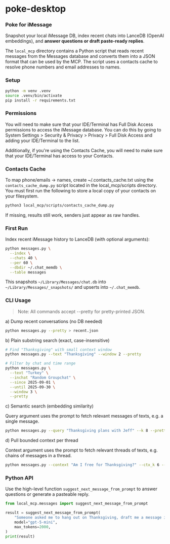 # poke-desktop

### Poke for iMessage

Snapshot your local iMessage DB, index recent chats into LanceDB (OpenAI embeddings), and **answer questions or draft paste-ready replies**. 

The `local_mcp` directory contains a Python script that reads recent messages from the Messages database and converts them into a JSON format that can be used by the MCP. The script uses a contacts cache to resolve phone numbers and email addresses to names.

### Setup

```bash
python -m venv .venv
source .venv/bin/activate
pip install -r requirements.txt
```

### Permissions

You will need to make sure that your IDE/Terminal has Full Disk Access permissions to access the iMessage database. You can do this by going to System Settings > Security & Privacy > Privacy > Full Disk Access and adding your IDE/Terminal to the list.

Additionally, if you're using the Contacts Cache, you will need to make sure that your IDE/Terminal has access to your Contacts.

### Contacts Cache

To map phone/emails → names, create ~/.contacts_cache.txt using the `contacts_cache_dump.py` script located in the local_mcp/scripts directory. You must first run the following to store a local copy of your contacts on your filesystem.

```bash
python3 local_mcp/scripts/contacts_cache_dump.py
```

If missing, results still work, senders just appear as raw handles.

### First Run

Index recent iMessage history to LanceDB (with optional arguments):

```bash
python messages.py \
  --index \
  --chats 40 \
  --per 60 \
  --dbdir ~/.chat_memdb \
  --table messages
```

This snapshots `~/Library/Messages/chat.db` into `~/Library/Messages/_snapshots/` and upserts into `~/.chat_memdb`.

### CLI Usage

> Note: All commands accept --pretty for pretty-printed JSON.

a) Dump recent conversations (no DB needed)

```bash
python messages.py --pretty > recent.json
```

b) Plain substring search (exact, case-insensitive)

```bash
# Find "Thanksgiving" with small context window
python messages.py --text "Thanksgiving" --window 2 --pretty

# Filter by chat and time range
python messages.py \
  --text "Turkey" \
  --inchat "Random Groupchat" \
  --since 2025-09-01 \
  --until 2025-09-30 \
  --window 3 \
  --pretty
```

c) Semantic search (embedding similarity)

Query argument uses the prompt to fetch relevant messages of texts, e.g. a single message.
```bash
python messages.py --query "Thanksgiving plans with Jeff" --k 8 --pretty
```

d) Pull bounded context per thread

Context argument uses the prompt to fetch relevant threads of texts, e.g. chains of messages in a thread.

```bash
python messages.py --context "Am I free for Thanksgiving?" --ctx_k 6 --ctx_threads 3 --pretty
```

### Python API

Use the high-level function `suggest_next_message_from_prompt` to answer questions or generate a pasteable reply.

```python
from local_mcp.messages import suggest_next_message_from_prompt

result = suggest_next_message_from_prompt(
    "Someone asked me to hang out on Thanksgiving, draft me a message informing them about my plans if I have any, if not, then let them know I can go.",
    model="gpt-5-mini",
    max_tokens=2000,
)
print(result)
```

